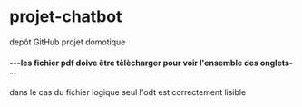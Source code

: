 # projet-chatbot
depôt GitHub projet domotique

#### ---les fichier pdf doive être tèlècharger pour voir l'ensemble des onglets---
dans le cas du fichier logique seul l'odt est correctement lisible
